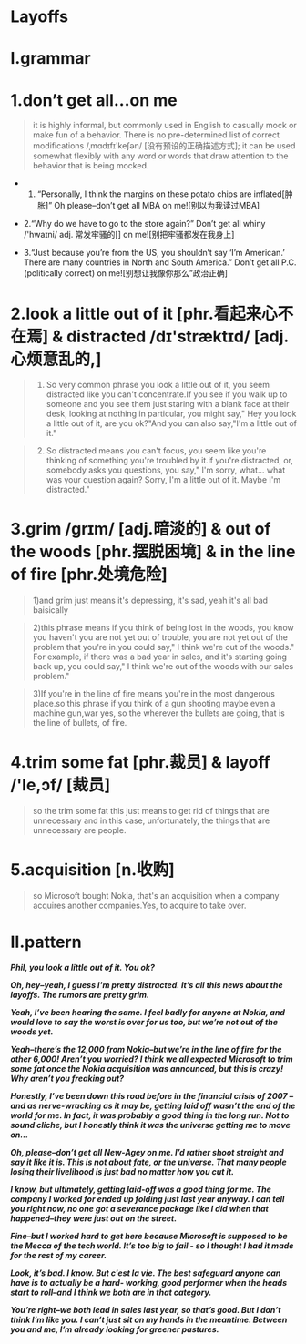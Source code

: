 # Layoffs

# I.grammar
# 1.don’t get all...on me
> it is highly informal, but commonly used in English to casually mock or make fun of a behavior. There is no pre-determined list of correct modifications /ˌmɑdɪfɪ'keʃən/ [没有预设的正确描述方式]; it can be used somewhat flexibly with any word or words that draw attention to the behavior that is being mocked.

- 1. “Personally, I think the margins on these potato chips are inflated[肿胀]” Oh please–don’t get all MBA on me![别以为我读过MBA]

- 2.“Why do we have to go to the store again?” Don’t get all whiny /'hwaɪni/ adj. 常发牢骚的[] on me![别把牢骚都发在我身上]

- 3.“Just because you’re from the US, you shouldn’t say ‘I’m American.’ There are many countries in North and South America.” Don’t get all P.C. (politically correct) on me![别想让我像你那么”政治正确]

# 2.look a little out of it [phr.看起来心不在焉] & distracted /dɪ'stræktɪd/ [adj.心烦意乱的,]
> 1) So very common phrase you look a little out of it, you seem distracted like you can't concentrate.If you see if you walk up to someone and you see them just staring with a blank face at their desk, looking at nothing in particular, you might say," Hey you look a little out of it, are you ok?"And you can also say,"I'm a little out of it."

> 2) So distracted means you can't focus, you seem like you're thinking of something you're troubled by it.if you're distracted, or, somebody asks you questions, you say," I'm sorry, what... what was your question again? Sorry, I'm a little out of it. Maybe I'm distracted."

# 3.grim /ɡrɪm/ [adj.暗淡的] & out of the woods [phr.摆脱困境] & in the line of fire [phr.处境危险]
> 1)and grim just means it's depressing, it's sad, yeah it's all bad baisically

> 2)this phrase means if you think of being lost in the woods, you know you haven't you are not yet out of trouble, you are not yet out of the problem that you're in.you could say," I think we're out of the woods." For example, if there was a bad year in sales, and it's starting going back up, you could say," I think we're out of the woods with our sales problem."

> 3)If you're in the line of fire means you're in the most dangerous place.so this phrase if you think of a gun shooting maybe even a machine gun,war yes, so the wherever the bullets are going, that is the line of bullets, of fire.

# 4.trim some fat [phr.裁员] & layoff /'le,ɔf/ [裁员]
>  so the trim some fat this just means to get rid of things that are unnecessary and in this case, unfortunately, the things that are unnecessary are people.

# 5.acquisition [n.收购]
> so Microsoft bought Nokia, that's an acquisition when a company acquires another companies.Yes, to acquire to take over.
























# II.pattern
***Phil, you look a little out of it. You ok?***

***Oh, hey–yeah, I guess I'm pretty distracted. It’s all this news about the layoffs. The rumors are pretty grim.***

***Yeah, I’ve been hearing the same. I feel badly for anyone at Nokia, and would love to say the worst is over for us too, but we’re not out of the woods yet.***

***Yeah–there’s the 12,000 from Nokia–but we’re in the line of fire for the other 6,000! Aren’t you worried? I think we all expected Microsoft to trim some fat once the Nokia acquisition was announced, but this is crazy! Why aren’t you freaking out?***

***Honestly, I’ve been down this road before in the financial crisis of 2007 – and as nerve-wracking as it may be, getting laid off wasn’t the end of the world for me. In fact, it was probably a good thing in the long run. Not to sound cliche, but I honestly think it was the universe getting me to move on…***

***Oh, please–don’t get all New-Agey on me. I’d rather shoot straight and say it like it is. This is not about fate, or the universe. That many people losing their livelihood is just bad no matter how you cut it.***

***I know, but ultimately, getting laid-off was a good thing for me. The company I worked for ended up folding just last year anyway. I can tell you right now, no one got a severance package like I did when that happened–they were just out on the street.***

***Fine–but I worked hard to get here because Microsoft is supposed to be the Mecca of the tech world. It’s too big to fail - so I thought I had it made for the rest of my career.***

***Look, it’s bad. I know. But c'est la vie. The best safeguard anyone can have is to actually be a hard- working, good performer when the heads start to roll–and I think we both are in that category.***

***You’re right–we both lead in sales last year, so that’s good. But I don’t think I’m like you. I can’t just sit on my hands in the meantime. Between you and me, I’m already looking for greener pastures.***

